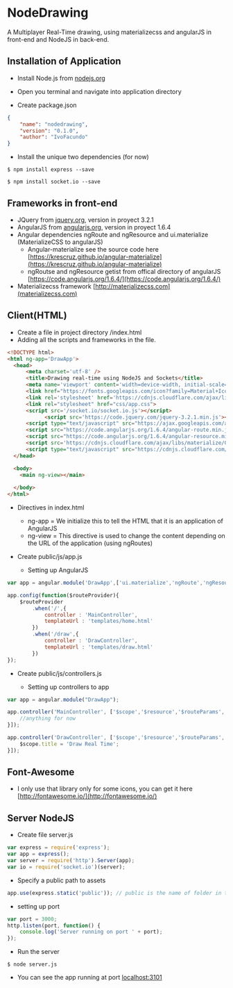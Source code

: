 # NodeDrawing
A Multiplayer Real-Time drawing, using materializecss and angularJS in front-end and NodeJS in back-end.

## Installation of Application

* Install Node.js from [nodejs.org](https://nodejs.org/en/download/)

* Open you terminal and navigate into application directory

* Create package.json

```json
{
	"name": "nodedrawing",
	"version": "0.1.0",
	"author": "IvoFacundo"
}
```

* Install the unique two dependencies (for now)

```shell
$ npm install express --save
```

```shell
$ npm install socket.io --save
```

## Frameworks in front-end

* JQuery from [jquery.org](https://code.jquery.com/), version in proyect 3.2.1
* AngularJS from [angularjs.org](https://angularjs.org/), version in proyect 1.6.4
* Angular dependencies ngRoute and ngResource and ui.materialize (MaterializeCSS to angularJS)
  * Angular-materialize see the source code here [https://krescruz.github.io/angular-materialize](https://krescruz.github.io/angular-materialize)
  * ngRoutse and ngResource getist from offical directory of angularJS [https://code.angularjs.org/1.6.4/](https://code.angularjs.org/1.6.4/) 
* Materializecss framework [http://materializecss.com](materializecss.com)

## Client(HTML)
* Create a file in project directory /index.html
* Adding all the scripts and frameworks in the file.

```html
<!DOCTYPE html>
<html ng-app='DrawApp'> 
  <head>
      <meta charset='utf-8' />
      <title>Drawing real-time using NodeJS and Sockets</title>
      <meta name='viewport' content='width=device-width, initial-scale=1.0'/>
      <link href="https://fonts.googleapis.com/icon?family=Material+Icons" rel="stylesheet">
      <link rel='stylesheet' href='https://cdnjs.cloudflare.com/ajax/libs/materialize/0.99.0/css/materialize.min.css'>
      <link rel="stylesheet" href="css/app.css">
      <script src='/socket.io/socket.io.js'></script>
			<script src='https://code.jquery.com/jquery-3.2.1.min.js'></script>
      <script type="text/javascript" src="https://ajax.googleapis.com/ajax/libs/angularjs/1.6.4/angular.min.js"></script>
      <script src="https://code.angularjs.org/1.6.4/angular-route.min.js"></script>
      <script src="https://code.angularjs.org/1.6.4/angular-resource.min.js"></script>
      <script src='https://cdnjs.cloudflare.com/ajax/libs/materialize/0.99.0/js/materialize.min.js'></script>
      <script type="text/javascript" src="https://cdnjs.cloudflare.com/ajax/libs/angular-materialize/0.2.2/angular-materialize.min.js"></script> 
  </head>

  <body>
    <main ng-view></main>
 
  </body>
</html>
```

* Directives in index.html
	* ng-app = We initialize this to tell the HTML that it is an application of AngularJS
	* ng-view = This directive is used to change the content depending on the URL of the application (using ngRoutes)
	
* Create public/js/app.js
	* Setting up AngularJS 
```javascript
var app = angular.module('DrawApp',['ui.materialize','ngRoute','ngResource']);

app.config(function($routeProvider){
    $routeProvider
        .when('/',{
            controller : 'MainController',
            templateUrl : 'templates/home.html'
        })
        .when('/draw',{
            controller : 'DrawController',
            templateUrl : 'templates/draw.html'
        })
});
```


* Create public/js/controllers.js

	* Setting up controllers to app
```javascript
var app = angular.module("DrawApp");

app.controller('MainController', ['$scope','$resource','$routeParams', function($scope,$resource,$routeParams){
	//anything for now
}]);

app.controller('DrawController', ['$scope','$resource','$routeParams', function($scope,$resource,$routeParams){
	$scope.title = 'Draw Real Time';
}]);
```

## Font-Awesome 
* I only use that library only for some icons, you can get it here [http://fontawesome.io/](http://fontawesome.io/)

## Server NodeJS

* Create file server.js

```javascript
var express = require('express');
var app = express();
var server = require('http').Server(app);
var io = require('socket.io')(server);
```

* Specify a public path to assets
```javascript
app.use(express.static('public')); // public is the name of folder in the app
```

* setting up port
```javascript
var port = 3000;
http.listen(port, function() {
	console.log('Server running on port ' + port);
});
```

* Run the server
```shell
$ node server.js
```

* You can see the app running at port [localhost:3101](http://localhost:3101)





